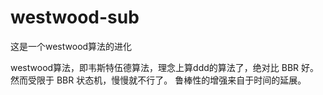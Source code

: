 # westwood-sub
这是一个westwood算法的进化

westwood算法，即韦斯特伍德算法，理念上算ddd的算法了，绝对比 BBR 好。然而受限于 BBR 状态机，慢慢就不行了。
鲁棒性的增强来自于时间的延展。
